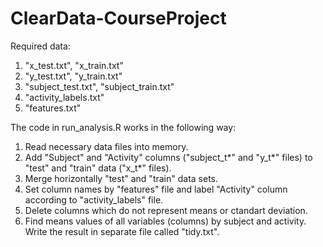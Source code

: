 ClearData-CourseProject
=======================

Required data:
 1. "x_test.txt", "x_train.txt"
 2. "y_test.txt", "y_train.txt"
 3. "subject_test.txt", "subject_train.txt"
 4. "activity_labels.txt"
 5. "features.txt"

The code in run_analysis.R works in the following way:
 1. Read necessary data files into memory.
 2. Add "Subject" and "Activity" columns ("subject_t*" and "y_t*" files) to "test" and "train" data ("x_t*" files).
 3. Merge horizontally "test" and "train" data sets.
 4. Set column names by "features" file and label "Activity" column according to "activity_labels" file.
 5. Delete columns which do not represent means or ctandart deviation.
 6. Find means values of all variables (columns) by subject and activity. Write the result in separate file called "tidy.txt".
